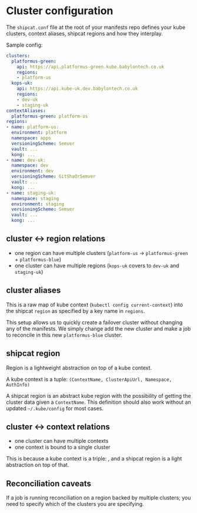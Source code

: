 # Cluster configuration
The `shipcat.conf` file at the root of your manifests repo defines your kube clusters, context aliases, shipcat regions and how they interplay.

Sample config:

```yaml
clusters:
  platformus-green:
    api: https://api.platformus-green.kube.babylontech.co.uk
    regions:
    - platform-us
  kops-uk:
    api: https://api.kube-uk.dev.babylontech.co.uk
    regions:
    - dev-uk
    - staging-uk
contextAliases:
  platformus-green: platform-us
regions:
- name: platform-us:
  environment: platform
  namespace: apps
  versioningScheme: Semver
  vault: ...
  kong: ...
- name: dev-uk:
  namespace: dev
  environment: dev
  versioningScheme: GitShaOrSemver
  vault: ...
  kong: ...
- name: staging-uk:
  namespace: staging
  environment: staging
  versioningScheme: Semver
  vault: ...
  kong: ...
```

## cluster <-> region relations
- one region can have multiple clusters (`platform-us` -> `platformus-green` + `platformus-blue`)
- one cluster can have multiple regions (`kops-uk` covers to `dev-uk` and `staging-uk`)

## cluster aliases
This is a raw map of kube context (`kubectl config current-context`) into the shipcat `region` as specified by a key name in `regions`.

This setup allows us to quickly create a failover cluster without changing any of the manifests. We simply change add the new cluster and make a job to reconcile in this new `platformus-blue` cluster.

## shipcat region
Region is a lightweight abstraction on top of a kube context.

A kube context is a tuple: `(ContextName, ClusterApiUrl, Namespace, AuthInfo)`

A shipcat region is an abstract kube region with the possibility of getting the cluster data given a `ContextName`. This definition should also work without an updated `~/.kube/config` for most cases.

## cluster <-> context relations
- one cluster can have multiple contexts
- one context is bound to a single cluster

This is because a kube context is a triple: , and a shipcat region is a light abstraction on top of that.

## Reconciliation caveats
If a job is running reconciliation on a region backed by multiple clusters; you need to specify which of the clusters you are specifying.
